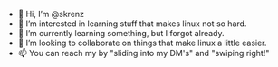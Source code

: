 - 👋 Hi, I’m @skrenz
- 👀 I’m interested in learning stuff that makes linux not so hard.
- 🌱 I’m currently learning something, but I forgot already. 
- 💞️ I’m looking to collaborate on things that make linux a little easier.  
- 📫 You can reach my by "sliding into my DM's" and "swiping right!"

<!---
skrenz/skrenz is a ✨ special ✨ repository because its `README.md` (this file) appears on your GitHub profile.
You can click the Preview link to take a look at your changes.
--->
